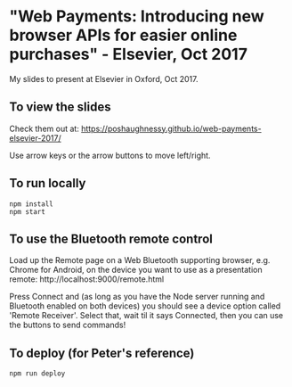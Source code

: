 # "Web Payments: Introducing new browser APIs for easier online purchases" - Elsevier, Oct 2017

My slides to present at Elsevier in Oxford, Oct 2017.

## To view the slides

Check them out at: https://poshaughnessy.github.io/web-payments-elsevier-2017/

Use arrow keys or the arrow buttons to move left/right.


## To run locally

```
npm install
npm start
```


## To use the Bluetooth remote control

Load up the Remote page on a Web Bluetooth supporting browser, e.g. Chrome for Android, on the device you want to use 
as a presentation remote: http://localhost:9000/remote.html

Press Connect and (as long as you have the Node server running and Bluetooth enabled on both devices) you should see
a device option called 'Remote Receiver'. Select that, wait til it says Connected, then you can use the buttons to send 
commands!


## To deploy (for Peter's reference)

```
npm run deploy
```
